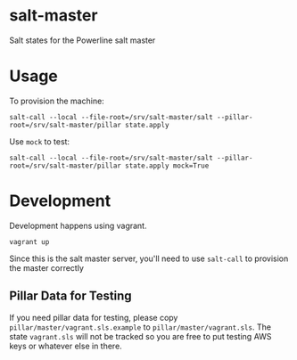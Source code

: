 # salt-master
Salt states for the Powerline salt master

# Usage

To provision the machine:

`salt-call --local --file-root=/srv/salt-master/salt --pillar-root=/srv/salt-master/pillar state.apply`

Use `mock` to test:

`salt-call --local --file-root=/srv/salt-master/salt --pillar-root=/srv/salt-master/pillar state.apply mock=True`

# Development

Development happens using vagrant.

`vagrant up`

Since this is the salt master server, you'll need to use `salt-call` to provision the master correctly

## Pillar Data for Testing

If you need pillar data for testing, please copy `pillar/master/vagrant.sls.example` to `pillar/master/vagrant.sls`. The state `vagrant.sls` will not be tracked so you are free to put testing AWS keys or whatever else in there.
